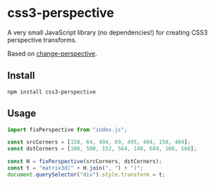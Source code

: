# css3-perspective

A very small JavaScript library (no dependencies!) for creating CSS3 perspective transforms.

Based on [change-perspective](https://github.com/Volst/change-perspective).

## Install

```
npm install css3-perspective
```

## Usage

```js
import fixPerspective from "index.js";

const srcCorners = [158, 64, 494, 69, 495, 404, 158, 404];
const dstCorners = [100, 500, 152, 564, 148, 604, 100, 560];

const H = fixPerspective(srcCorners, dstCorners);
const t = "matrix3d(" + H.join(", ") + ")";
document.querySelector("div").style.transform = t;
```
